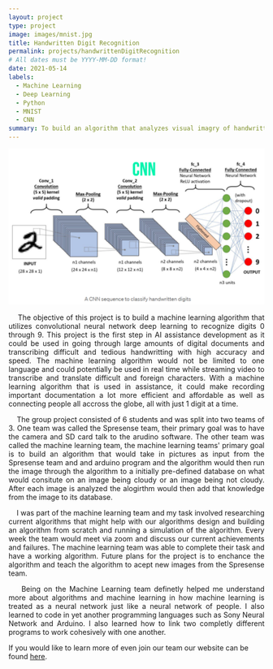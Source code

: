 ```yaml
---
layout: project
type: project
image: images/mnist.jpg
title: Handwritten Digit Recognition
permalink: projects/handwrittenDigitRecognition
# All dates must be YYYY-MM-DD format!
date: 2021-05-14
labels:
  - Machine Learning
  - Deep Learning
  - Python
  - MNIST
  - CNN
summary: To build an algorithm that analyzes visual imagry of handwritten digits and categorizes them as their corresponding digit with high certainty.
---
```

<div class="ui centered high rounded images">
  <img class="ui centered image" src="../images/cnn.PNG">
</div>

<p align="justify">
&nbsp;&nbsp;&nbsp;&nbsp;The objective of this project is to build a machine learning algorithm that utilizes convolutional neural network deep learning to recognize digits 0 through 9. This project is the first step in AI assistance development as it could be used in going through large amounts of digital documents and transcribing difficult and tedious handwritting with high accuracy and speed. The machine learning algorithm would not be limited to one language and could potentially be used in real time while streaming video to transcribe and translate difficult and foreign characters. With a machine learning algorithm that is used in assistance, it could make recording important documentation a lot more efficient and affordable as well as connecting people all accross the globe, all with just 1 digit at a time.
</p>

<p align="justify">
&nbsp;&nbsp;&nbsp;&nbsp;The group project consisted of 6 students and was split into two teams of 3. One team was called the Spresense team, their primary goal was to have the camera and SD card talk to the arudino software. The other team was called the machine learning team, the machine learning teams' primary goal is to build an algorithm that would take in pictures as input from the Spresense team and and arduino program and the algorithm would then run the image through the algorithm to a initially pre-defined database on what would consitute on an image being cloudy or an image being not cloudy. After each image is analyzed the alogirthm would then add that knowledge from the image to its database. 
</p>

<p align="justify">
&nbsp;&nbsp;&nbsp;&nbsp;I was part of the machine learning team and my task involved researching current algorithms that might help with our algorithms design and building an algorithm from scratch and running a simulation of the algorithm. Every week the team would meet via zoom and discuss our current achievements and failures. The machine learning team was able to complete their task and have a working algorithm. Future plans for the project is to enchance the algorithm and teach the algorithm to acept new images from the Spresense team.
</p>

<p align="justify">
&nbsp;&nbsp;&nbsp;&nbsp;Being on the Machine Learning team definetly helped me understand more about algorithms and machine learning in how machine learning is treated as a neural network just like a neural network of people. I also learned to code in yet another programming languages such as Sony Neural Network and Arduino. I also learned how to link two completly different programs to work cohesively with one another. 
</p>

If you would like to learn more of even join our team our website can be found [here](http://manoa.hawaii.edu/me/redlab/).

